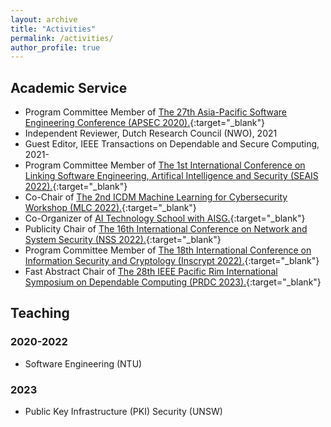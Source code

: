 ```yaml
---
layout: archive
title: "Activities"
permalink: /activities/
author_profile: true
---
```


## Academic Service
* Program Committee Member of [The 27th Asia-Pacific Software Engineering Conference (APSEC 2020).](https://formal-analysis.com/apsec/2020/){:target="_blank"}
* Independent Reviewer, Dutch Research Council (NWO), 2021 
* Guest Editor, IEEE Transactions on Dependable and Secure Computing, 2021-
* Program Committee Member of [The 1st International Conference on Linking Software Engineering, Artifical Intelligence and Security (SEAIS 2022).](https://formal-analysis.com/seais/2022/){:target="_blank"}
* Co-Chair of [The 2nd ICDM Machine Learning for Cybersecurity Workshop (MLC 2022).](https://ml4cyber.github.io/22/){:target="_blank"}
* Co-Organizer of [AI Technology School with AISG.](https://aitechnologyschool.github.io/){:target="_blank"}
* Publicity Chair of [The 16th International Conference on Network and System Security (NSS 2022).](http://nsclab.org/nss2022/){:target="_blank"}
* Program Committee Member of [The 18th International Conference on Information Security and Cryptology (Inscrypt 2022).](http://www.sklois.cn/inscrypt2022/){:target="_blank"}
* Fast Abstract Chair of [The 28th IEEE Pacific Rim International Symposium on Dependable Computing (PRDC 2023).](https://prdc.dependability.org/PRDC2023/index.html){:target="_blank"}

[comment]: <> (* Reviewer, National Satellite of Excellence &#40;NSoE&#41;, 2021)

## Teaching
### 2020-2022
* Software Engineering (NTU)

### 2023
* Public Key Infrastructure (PKI) Security (UNSW)